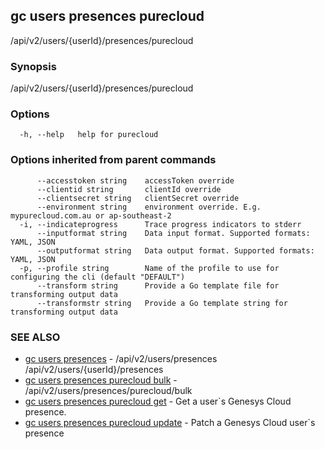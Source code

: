 ## gc users presences purecloud

/api/v2/users/{userId}/presences/purecloud

### Synopsis

/api/v2/users/{userId}/presences/purecloud

### Options

```
  -h, --help   help for purecloud
```

### Options inherited from parent commands

```
      --accesstoken string    accessToken override
      --clientid string       clientId override
      --clientsecret string   clientSecret override
      --environment string    environment override. E.g. mypurecloud.com.au or ap-southeast-2
  -i, --indicateprogress      Trace progress indicators to stderr
      --inputformat string    Data input format. Supported formats: YAML, JSON
      --outputformat string   Data output format. Supported formats: YAML, JSON
  -p, --profile string        Name of the profile to use for configuring the cli (default "DEFAULT")
      --transform string      Provide a Go template file for transforming output data
      --transformstr string   Provide a Go template string for transforming output data
```

### SEE ALSO

* [gc users presences](gc_users_presences.html)	 - /api/v2/users/presences /api/v2/users/{userId}/presences
* [gc users presences purecloud bulk](gc_users_presences_purecloud_bulk.html)	 - /api/v2/users/presences/purecloud/bulk
* [gc users presences purecloud get](gc_users_presences_purecloud_get.html)	 - Get a user`s Genesys Cloud presence.
* [gc users presences purecloud update](gc_users_presences_purecloud_update.html)	 - Patch a Genesys Cloud user`s presence


